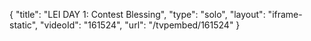 {
    "title": "LEI DAY 1: Contest Blessing",
    "type": "solo",
    "layout": "iframe-static",
    "videoId": "161524",
    "url": "\/tvpembed\/161524"
}